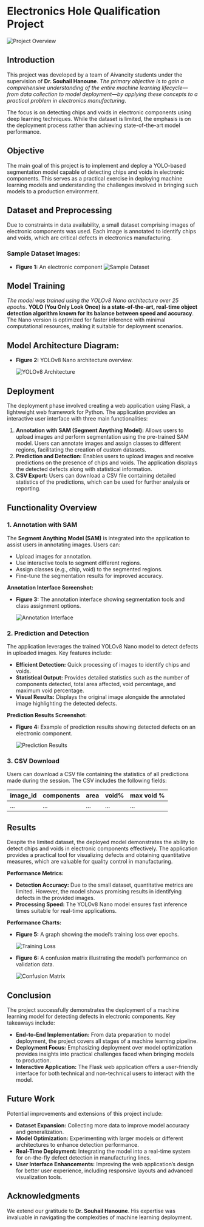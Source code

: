 # Electronics Hole Qualification Project

![Project Overview](./saves/imgs/Capture_d’écran_2024-11-14_à_17.00.07.png)

## Introduction

This project was developed by a team of Aivancity students under the supervision of **Dr. Souhail Hanoune**. *The primary objective is to gain a comprehensive understanding of the entire machine learning lifecycle—from data collection to model deployment—by applying these concepts to a practical problem in electronics manufacturing*.

The focus is on detecting chips and voids in electronic components using deep learning techniques. While the dataset is limited, the emphasis is on the deployment process rather than achieving state-of-the-art model performance.

## Objective

The main goal of this project is to implement and deploy a YOLO-based segmentation model capable of detecting chips and voids in electronic components. This serves as a practical exercise in deploying machine learning models and understanding the challenges involved in bringing such models to a production environment.

## Dataset and Preprocessing

Due to constraints in data availability, a small dataset comprising images of electronic components was used. Each image is annotated to identify chips and voids, which are critical defects in electronics manufacturing.

### Sample Dataset Images:
- **Figure 1:** An electronic component 
  ![Sample Dataset](./Chip_Segmentation.v1i.yolov8/valid/images/24_jpg.rf.95aa6cc6093960a3deba47178dc4a314.jpg)

## Model Training

*The model was trained using the YOLOv8 Nano architecture over 25 epochs*. **YOLO (You Only Look Once) is a state-of-the-art, real-time object detection algorithm known for its balance between speed and accuracy**. The Nano version is optimized for faster inference with minimal computational resources, making it suitable for deployment scenarios.

## Model Architecture Diagram:
- **Figure 2:** YOLOv8 Nano architecture overview.

  ![YOLOv8 Architecture](./saves/imgs/yolo8_architecture.jpg)

## Deployment

The deployment phase involved creating a web application using Flask, a lightweight web framework for Python. The application provides an interactive user interface with three main functionalities:

1. **Annotation with SAM (Segment Anything Model):** Allows users to upload images and perform segmentation using the pre-trained SAM model. Users can annotate images and assign classes to different regions, facilitating the creation of custom datasets.
2. **Prediction and Detection:** Enables users to upload images and receive predictions on the presence of chips and voids. The application displays the detected defects along with statistical information.
3. **CSV Export:** Users can download a CSV file containing detailed statistics of the predictions, which can be used for further analysis or reporting.

## Functionality Overview

### 1. Annotation with SAM

The **Segment Anything Model (SAM)** is integrated into the application to assist users in annotating images. Users can:

- Upload images for annotation.
- Use interactive tools to segment different regions.
- Assign classes (e.g., chip, void) to the segmented regions.
- Fine-tune the segmentation results for improved accuracy.

**Annotation Interface Screenshot:**
- **Figure 3:** The annotation interface showing segmentation tools and class assignment options.

  ![Annotation Interface](./saves/imgs/Capture_d’écran_2024-11-14_à_17.07.49.png)

### 2. Prediction and Detection

The application leverages the trained YOLOv8 Nano model to detect defects in uploaded images. Key features include:

- **Efficient Detection:** Quick processing of images to identify chips and voids.
- **Statistical Output:** Provides detailed statistics such as the number of components detected, total area affected, void percentage, and maximum void percentage.
- **Visual Results:** Displays the original image alongside the annotated image highlighting the detected defects.

**Prediction Results Screenshot:**
- **Figure 4:** Example of prediction results showing detected defects on an electronic component.

  ![Prediction Results](./saves/imgs/Capture_d’écran_2024-11-14_à_17.06.53.png)

### 3. CSV Download

Users can download a CSV file containing the statistics of all predictions made during the session. The CSV includes the following fields:

| image_id | components | area | void% | max void % |
|----------|------------|------|-------|------------|
| ...      | ...        | ...  | ...   | ...        |

## Results

Despite the limited dataset, the deployed model demonstrates the ability to detect chips and voids in electronic components effectively. The application provides a practical tool for visualizing defects and obtaining quantitative measures, which are valuable for quality control in manufacturing.

**Performance Metrics:**

- **Detection Accuracy:** Due to the small dataset, quantitative metrics are limited. However, the model shows promising results in identifying defects in the provided images.
- **Processing Speed:** The YOLOv8 Nano model ensures fast inference times suitable for real-time applications.

**Performance Charts:**

- **Figure 5:** A graph showing the model’s training loss over epochs.

  ![Training Loss](./weights/runs/segment/train/BoxP_curve.png)

- **Figure 6:** A confusion matrix illustrating the model’s performance on validation data.

  ![Confusion Matrix](./weights/runs/segment/train/confusion_matrix.png)

## Conclusion

The project successfully demonstrates the deployment of a machine learning model for detecting defects in electronic components. Key takeaways include:

- **End-to-End Implementation:** From data preparation to model deployment, the project covers all stages of a machine learning pipeline.
- **Deployment Focus:** Emphasizing deployment over model optimization provides insights into practical challenges faced when bringing models to production.
- **Interactive Application:** The Flask web application offers a user-friendly interface for both technical and non-technical users to interact with the model.

## Future Work

Potential improvements and extensions of this project include:

- **Dataset Expansion:** Collecting more data to improve model accuracy and generalization.
- **Model Optimization:** Experimenting with larger models or different architectures to enhance detection performance.
- **Real-Time Deployment:** Integrating the model into a real-time system for on-the-fly defect detection in manufacturing lines.
- **User Interface Enhancements:** Improving the web application’s design for better user experience, including responsive layouts and advanced visualization tools.

## Acknowledgments

We extend our gratitude to **Dr. Souhail Hanoune**. His expertise was invaluable in navigating the complexities of machine learning deployment.